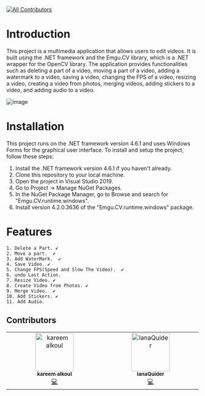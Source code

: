 

<!-- ALL-CONTRIBUTORS-BADGE:START - Do not remove or modify this section -->
[![All Contributors](https://img.shields.io/badge/all_contributors-2-orange.svg?style=flat-square)](#contributors-)
<!-- ALL-CONTRIBUTORS-BADGE:END -->

# Introduction
This project is a multimedia application that allows users to edit videos. It is built using the .NET framework and the Emgu.CV library, which is a .NET wrapper for the OpenCV library. The application provides functionalities such as deleting a part of a video, moving a part of a video, adding a watermark to a video, saving a video, changing the FPS of a video, resizing a video, creating a video from photos, merging videos, adding stickers to a video, and adding audio to a video.

![image](https://github.com/kareemalkoul/MultiMedia/assets/25280164/de841058-18ac-48e8-9392-e3c86981ef28)

# Installation
This project runs on the .NET framework version 4.6.1 and uses Windows Forms for the graphical user interface. To install and setup the project, follow these steps:

1. Install the .NET framework version 4.6.1 if you haven't already.
2. Clone this repository to your local machine.
3. Open the project in Visual Studio 2019.
4. Go to Project -> Manage NuGet Packages.
5. In the NuGet Package Manager, go to Browse and search for "Emgu.CV.runtime.windows".
6. Install version 4.2.0.3636 of the "Emgu.CV.runtime.windows" package.


 # Features
    1. Delete a Part. ✔ 
    2. Move a part.  ✔
    3. Add WaterMark.  ✔
    4. Save Video. ✔
    5. Change FPS(Speed and Slow The Video).  ✔
    6. undo Last Action.
    7. Resize Video. ✔
    8. Create Video from Photos. ✔
    9. Merge Video.  ✔
    10. Add Stickers. ✔
    11. Add Audio.

## Contributors

<!-- ALL-CONTRIBUTORS-LIST:START - Do not remove or modify this section -->
<!-- prettier-ignore-start -->
<!-- markdownlint-disable -->
<table>
  <tbody>
    <tr>
      <td align="center" valign="top" width="14.28%"><a href="https://github.com/kareemalkoul"><img src="https://avatars.githubusercontent.com/u/25280164?v=4?s=100" width="100px;" alt="kareem alkoul"/><br /><sub><b>kareem alkoul</b></sub></a><br /><a href="https://github.com/kareemalkoul/MultiMedia/commits?author=kareemalkoul" title="Code">💻</a></td>
      <td align="center" valign="top" width="14.28%"><a href="https://github.com/lanaQuider"><img src="https://avatars.githubusercontent.com/u/47214292?v=4?s=100" width="100px;" alt="lanaQuider"/><br /><sub><b>lanaQuider</b></sub></a><br /><a href="https://github.com/kareemalkoul/MultiMedia/commits?author=lanaQuider" title="Code">💻</a></td>
    </tr>
  </tbody>
</table>

<!-- markdownlint-restore -->
<!-- prettier-ignore-end -->

<!-- ALL-CONTRIBUTORS-LIST:END -->
<!-- prettier-ignore-start -->
<!-- markdownlint-disable -->

<!-- markdownlint-restore -->
<!-- prettier-ignore-end -->

<!-- ALL-CONTRIBUTORS-LIST:END -->